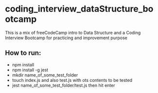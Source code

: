 # coding_interview_dataStructure_bootcamp
This is a mix of freeCodeCamp intro to Data Structure and a Coding Interview Bootcamp for practicing and improvement purpose

## How to run:

- npm install
- npm install -g jest
- mkdir name_of_some_test_folder
- touch index.js and also test.js with ots contents to be tested
- jest name_of_some_test_folder/test.js then hit enter
